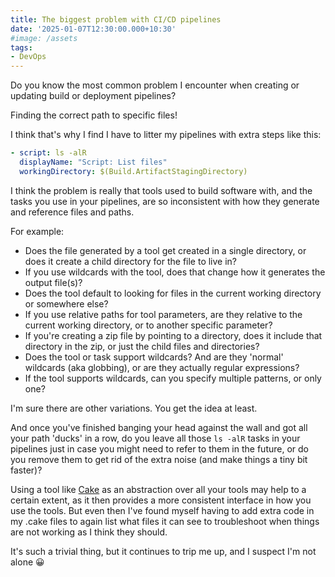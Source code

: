 ```yaml
---
title: The biggest problem with CI/CD pipelines
date: '2025-01-07T12:30:00.000+10:30'
#image: /assets
tags:
- DevOps
---
```


Do you know the most common problem I encounter when creating or updating build or deployment pipelines?

Finding the correct path to specific files!

I think that's why I find I have to litter my pipelines with extra steps like this:

```yaml
- script: ls -alR
  displayName: "Script: List files"
  workingDirectory: $(Build.ArtifactStagingDirectory)
```

I think the problem is really that tools used to build software with, and the tasks you use in your pipelines, are so inconsistent with how they generate and reference files and paths.

For example:

- Does the file generated by a tool get created in a single directory, or does it create a child directory for the file to live in?
- If you use wildcards with the tool, does that change how it generates the output file(s)?
- Does the tool default to looking for files in the current working directory or somewhere else?
- If you use relative paths for tool parameters, are they relative to the current working directory, or to another specific parameter?
- If you're creating a zip file by pointing to a directory, does it include that directory in the zip, or just the child files and directories?
- Does the tool or task support wildcards? And are they 'normal' wildcards (aka globbing), or are they actually regular expressions?
- If the tool supports wildcards, can you specify multiple patterns, or only one?

I'm sure there are other variations. You get the idea at least.

And once you've finished banging your head against the wall and got all your path 'ducks' in a row, do you leave all those `ls -alR` tasks in your pipelines just in case you might need to refer to them in the future, or do you remove them to get rid of the extra noise (and make things a tiny bit faster)?

Using a tool like [Cake](https://cakebuild.net/) as an abstraction over all your tools may help to a certain extent, as it then provides a more consistent interface in how you use the tools. But even then I've found myself having to add extra code in my .cake files to again list what files it can see to troubleshoot when things are not working as I think they should.

It's such a trivial thing, but it continues to trip me up, and I suspect I'm not alone 😀
